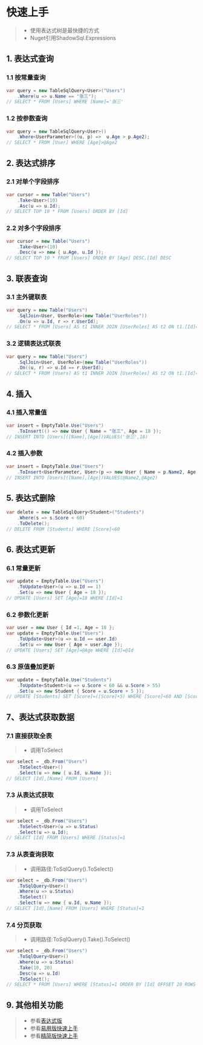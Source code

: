 # 快速上手
>* 使用表达式树是最快捷的方式
>* Nuget引用ShadowSql.Expressions

## 1. 表达式查询
### 1.1 按常量查询
~~~csharp
var query = new TableSqlQuery<User>("Users")
    .Where(u => u.Name == "张三");
// SELECT * FROM [Users] WHERE [Name]='张三'
~~~

### 1.2 按参数查询
~~~csharp
var query = new TableSqlQuery<User>()
    .Where<UserParameter>((u, p) =>  u.Age > p.Age2);
// SELECT * FROM [User] WHERE [Age]>@Age2
~~~

## 2. 表达式排序
### 2.1 对单个字段排序
~~~csharp
var cursor = new Table("Users")
    .Take<User>(10)
    .Asc(u => u.Id);
// SELECT TOP 10 * FROM [Users] ORDER BY [Id]
~~~

### 2.2 对多个字段排序
~~~csharp
var cursor = new Table("Users")
    .Take<User>(10)
    .Desc(u => new { u.Age, u.Id });
// SELECT TOP 10 * FROM [Users] ORDER BY [Age] DESC,[Id] DESC
~~~

## 3. 联表查询
### 3.1 主外键联表
~~~csharp
var query = new Table("Users")
    .SqlJoin<User, UserRole>(new Table("UserRoles"))
    .On(u => u.Id, r => r.UserId);
// SELECT * FROM [Users] AS t1 INNER JOIN [UserRoles] AS t2 ON t1.[Id]=t2.[UserId]
~~~

### 3.2 逻辑表达式联表
~~~csharp
var query = new Table("Users")
    .SqlJoin<User, UserRole>(new Table("UserRoles"))
    .On((u, r) => u.Id == r.UserId);
// SELECT * FROM [Users] AS t1 INNER JOIN [UserRoles] AS t2 ON t1.[Id]=t2.[UserId]
~~~

## 4. 插入
### 4.1 插入常量值 
~~~csharp
var insert = EmptyTable.Use("Users")
    .ToInsert(() => new User { Name = "张三", Age = 18 });
// INSERT INTO [Users]([Name],[Age])VALUES('张三',18)
~~~

### 4.2 插入参数
~~~csharp
var insert = EmptyTable.Use("Users")
    .ToInsert<UserParameter, User>(p => new User { Name = p.Name2, Age = p.Age2 });
// INSERT INTO [Users]([Name],[Age])VALUES(@Name2,@Age2)
~~~

## 5. 表达式删除
~~~csharp
var delete = new TableSqlQuery<Student>("Students")
    .Where(s => s.Score < 60)
    .ToDelete();
// DELETE FROM [Students] WHERE [Score]<60
~~~

## 6. 表达式更新
### 6.1 常量更新
~~~csharp
var update = EmptyTable.Use("Users")
    .ToUpdate<User>(u => u.Id == 1)
    .Set(u => new User { Age = 18 });
// UPDATE [Users] SET [Age]=18 WHERE [Id]=1
~~~

### 6.2 参数化更新
~~~csharp
var user = new User { Id =1, Age = 18 };
var update = EmptyTable.Use("Users")
    .ToUpdate<User>(u => u.Id == user.Id)
    .Set(u => new User { Age = user.Age });
// UPDATE [Users] SET [Age]=@Age WHERE [Id]=@Id
~~~

### 6.3 原值叠加更新
~~~csharp
var update = EmptyTable.Use("Students")
    .ToUpdate<Student>(u => u.Score < 60 && u.Score > 55)
    .Set(u => new Student { Score = u.Score + 5 });
// UPDATE [Students] SET [Score]=([Score]+5) WHERE [Score]<60 AND [Score]>55
~~~

## 7、表达式获取数据
### 7.1 直接获取全表
>* 调用ToSelect
~~~csharp
var select = _db.From("Users")
    .ToSelect<User>()
    .Select(u => new { u.Id, u.Name });
// SELECT [Id],[Name] FROM [Users]
~~~

### 7.3 从表达式获取
>* 调用ToSelect
~~~csharp
var select = _db.From("Users")
    .ToSelect<User>(u => u.Status)
    .Select(u => u.Id);
// SELECT [Id] FROM [Users] WHERE [Status]=1
~~~

### 7.3 从表查询获取
>* 调用路径:ToSqlQuery().ToSelect()
~~~csharp
var select = _db.From("Users")
    .ToSqlQuery<User>()
    .Where(u => u.Status)
    .ToSelect()
    .Select(u => new { u.Id, u.Name });
// SELECT [Id],[Name] FROM [Users] WHERE [Status]=1
~~~

### 7.4 分页获取
>* 调用路径:ToSqlQuery().Take().ToSelect()
~~~csharp
var select = _db.From("Users")
    .ToSqlQuery<User>()
    .Where(u => u.Status)
    .Take(10, 20)
    .Desc(u => u.Id)
    .ToSelect();
// SELECT * FROM [Users] WHERE [Status]=1 ORDER BY [Id] OFFSET 20 ROWS FETCH NEXT 10 ROWS ONLY
~~~

## 9. 其他相关功能
>* 参看[表达式版](./expression/index.md)
>* 参看[易用版快速上手](./shadow/quick.md)
>* 参看[精简版快速上手](./shadowcore/quick.md)